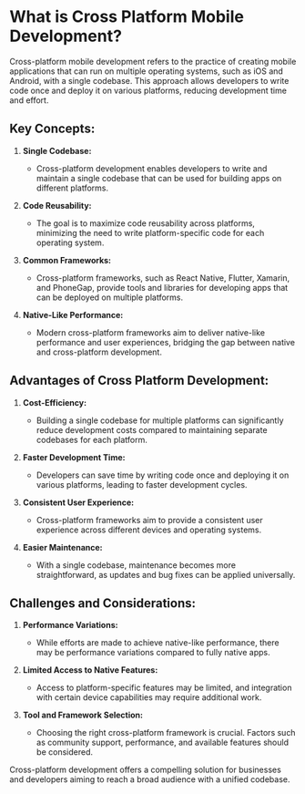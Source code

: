 # What is Cross Platform Mobile Development?

Cross-platform mobile development refers to the practice of creating mobile applications that can run on multiple operating systems, such as iOS and Android, with a single codebase. This approach allows developers to write code once and deploy it on various platforms, reducing development time and effort.

## Key Concepts:

1. **Single Codebase:**

   - Cross-platform development enables developers to write and maintain a single codebase that can be used for building apps on different platforms.

2. **Code Reusability:**

   - The goal is to maximize code reusability across platforms, minimizing the need to write platform-specific code for each operating system.

3. **Common Frameworks:**

   - Cross-platform frameworks, such as React Native, Flutter, Xamarin, and PhoneGap, provide tools and libraries for developing apps that can be deployed on multiple platforms.

4. **Native-Like Performance:**
   - Modern cross-platform frameworks aim to deliver native-like performance and user experiences, bridging the gap between native and cross-platform development.

## Advantages of Cross Platform Development:

1. **Cost-Efficiency:**

   - Building a single codebase for multiple platforms can significantly reduce development costs compared to maintaining separate codebases for each platform.

2. **Faster Development Time:**

   - Developers can save time by writing code once and deploying it on various platforms, leading to faster development cycles.

3. **Consistent User Experience:**

   - Cross-platform frameworks aim to provide a consistent user experience across different devices and operating systems.

4. **Easier Maintenance:**
   - With a single codebase, maintenance becomes more straightforward, as updates and bug fixes can be applied universally.

## Challenges and Considerations:

1. **Performance Variations:**

   - While efforts are made to achieve native-like performance, there may be performance variations compared to fully native apps.

2. **Limited Access to Native Features:**

   - Access to platform-specific features may be limited, and integration with certain device capabilities may require additional work.

3. **Tool and Framework Selection:**
   - Choosing the right cross-platform framework is crucial. Factors such as community support, performance, and available features should be considered.

Cross-platform development offers a compelling solution for businesses and developers aiming to reach a broad audience with a unified codebase.
